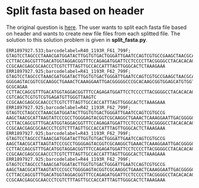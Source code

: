 # Split fasta based on header
The original question is [here](https://stackoverflow.com/questions/52519019/splitting-a-fasta-file-on-the-basis-of-header-information/52521379#52521379). The user wants to split each fasta file based on header and wants to create new file files from each splitted file.
The solution to this solution problem is given in **split_fasta.py**.

```
ERR1897927.533;barcodelabel=R40_1193R_F61_799F; 
GTAGTCCTAGCCCTAAACGATGGATACTTGGTGTGACTGGGATTGAATCCAGTCGTGCCGAAGCTAACGCATTAAGTATCCCGCCTGGGGAGTACGGTCGCAAGGCTGAAACTCAAAGGAATTGACGGGGGCCCGCACAAGCGGTGGAGCATGTGGTTTAATTCGAAGCAACGCGCAGAA CCTTACCAGCGTTTGACATGGTAGGACGGTTTCCAGAGATGGATTCCTCCCCTTACGGGGCCTACACACAGGTGCTGCATGGCTGTCGTCAGCTCGTGTCGTGAGATGTTGGGTTAAGTC CCGCAACGAGCGCAACCCTCGTCTTTAGTTGCCACCATTTAGTTGGGCACTCTAAAGAAA
ERR1897927.925;barcodelabel=R41_1193R_F62_799F;
GTAGTCCTAGCCCTAAACGATGGATACTTGGTGTGACTGGGATTGAATCCAGTCGTGCCGAAGCTAACGCATTAAGTATCCCGCCT  GGGGAGTACGGTCGCAAGGCTGAAACTCAAAGGAATTGACGGGGGCCCGCACAAGCGGTGGAGCATGTGGTTTAATTCGAAGCAAC    GCGCAGAA   CCTTACCAGCGTTTGACATGGTAGGACGGTTTCCAGAGATGGATTCCTCCCCTTACGGGGCCTACACACAGGTGCTGCATGGCTGT  CGTCAGCTCGTGTCGTGAGATGTTGGGTTAAGTC   CCGCAACGAGCGCAACCCTCGTCTTTAGTTGCCACCATTTAGTTGGGCACTCTAAAGAAA
ERR1897927.925;barcodelabel=R42_1193R_F62_799F;
GTAGTCCTAGCCCTAAACGATGGATACTTGGTGTGACTGGGATTGAATCCAGTCGTGCCG AAGCTAACGCATTAAGTATCCCGCCTGGGGAGTACGGTCGCAAGGCTGAAACTCAAAGGAATTGACGGGGGCCCGCACAAGCGGTGGAGCATGTGGTTTAATTCGAAGCAACGCGCAGAA CCTTACCAGCGTTTGACATGGTAGGACGGTTTCCAGAGATGGATTCCTCCCCTTACGGGGCCTACACACAGGTGCTGCATGGCTGTCGTCAGCTCGTGTCGTGAGATGTTGGGTTAAGTC  CCGCAACGAGCGCAACCCTCGTCTTTAGTTGCCACCATTTAGTTGGGCACTCTAAAGAAA
ERR1897927.925;barcodelabel=R43_1193R_F62_799F;
GTAGTCCTAGCCCTAAACGATGGATACTTGGTGTGACTGGGATTGAATCCAGTCGTGCCG    AAGCTAACGCATTAAGTATCCCGCCTGGGGAGTACGGTCGCAAGGCTGAAACTCAAAGGAATTGACGGGGGCCCGCACAAGCGGTGGAGCATGTGGTTTAATTCGAAGCAACGCGCAGAA CCTTACCAGCGTTTGACATGGTAGGACGGTTTCCAGAGATGGATTCCTCCCCTTACGGGGCCTACACACAGGTGCTGCATGGCTGTCGTCAGCTCGTGTCGTGAGATGTTGGGTTAAGTC CCGCAACGAGCGCAACCCTCGTCTTTAGTTGCCACCATTTAGTTGGGCACTCTAAAGAAA
ERR1897927.925;barcodelabel=R44_1193R_F62_799F;
GTAGTCCTAGCCCTAAACGATGGATACTTGGTGTGACTGGGATTGAATCCAGTCGTGCCG AAGCTAACGCATTAAGTATCCCGCCTGGGGAGTACGGTCGCAAGGCTGAAACTCAAAGGAATTGACGGGGGCCCGCACAAGCGGTGGAGCATGTGGTTTAATTCGAAGCAACGCGCAGAA  CCTTACCAGCGTTTGACATGGTAGGACGGTTTCCAGAGATGGATTCCTCCCCTTACGGGGCCTACACACAGGTGCTGCATGGCTGTCGTCAGCTCGTGTCGTGAGATGTTGGGTTAAGTC CCGCAACGAGCGCAACCCTCGTCTTTAGTTGCCACCATTTAGTTGGGCACTCTAAAGAAA
```
